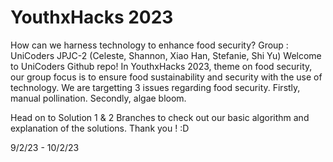 # YouthxHacks 2023
How can we harness technology to enhance food security?
Group : UniCoders JPJC-2 (Celeste, Shannon, Xiao Han, Stefanie, Shi Yu) 
Welcome to UniCoders Github repo! 
In YouthxHacks 2023, theme on food security, our group focus is to ensure food sustainability and security with the use of technology.
We are targetting 3 issues regarding food security. Firstly, manual pollination. Secondly, algae bloom.

Head on to Solution 1 & 2 Branches to check out our basic algorithm and explanation of the solutions.
Thank you ! :D

9/2/23 - 10/2/23
